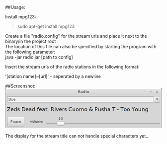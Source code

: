 ##Usage:
  
Install mpg123:  
  
>sudo apt-get install mpg123  
  
Create a file "radio.config" for the stream urls and place it next to the binary/in the project root   
The location of this file can also be specified by starting the program with the following parameter:  
java -jar radio.jar [path to config]  

Insert the stream urls of the radio stations in the following format:  
  
'[station name]~[url]' - seperated by a newline  

##Screenshot:
![Screenshot](/radio.png?raw=true)
  
  

The display for the stream title can not handle special characters yet...